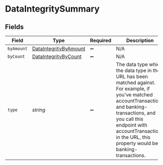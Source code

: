# DataIntegritySummary


## Fields

| Field                                                                                                                                                                                                                                                            | Type                                                                                                                                                                                                                                                             | Required                                                                                                                                                                                                                                                         | Description                                                                                                                                                                                                                                                      |
| ---------------------------------------------------------------------------------------------------------------------------------------------------------------------------------------------------------------------------------------------------------------- | ---------------------------------------------------------------------------------------------------------------------------------------------------------------------------------------------------------------------------------------------------------------- | ---------------------------------------------------------------------------------------------------------------------------------------------------------------------------------------------------------------------------------------------------------------- | ---------------------------------------------------------------------------------------------------------------------------------------------------------------------------------------------------------------------------------------------------------------- |
| `byAmount`                                                                                                                                                                                                                                                       | [DataIntegrityByAmount](../../Models/Shared/DataIntegrityByAmount.md)                                                                                                                                                                                            | :heavy_minus_sign:                                                                                                                                                                                                                                               | N/A                                                                                                                                                                                                                                                              |
| `byCount`                                                                                                                                                                                                                                                        | [DataIntegrityByCount](../../Models/Shared/DataIntegrityByCount.md)                                                                                                                                                                                              | :heavy_minus_sign:                                                                                                                                                                                                                                               | N/A                                                                                                                                                                                                                                                              |
| `type`                                                                                                                                                                                                                                                           | *string*                                                                                                                                                                                                                                                         | :heavy_minus_sign:                                                                                                                                                                                                                                               | The data type which the data type in the URL has been matched against. For example, if you've matched accountTransactions and banking-transactions, and you call this endpoint with accountTransactions in the URL, this property would be banking-transactions. |